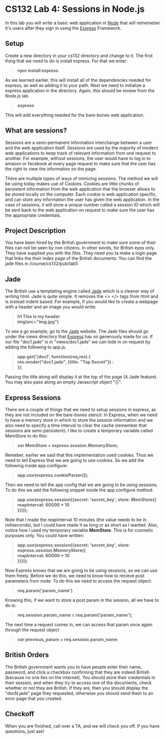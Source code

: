 CS132 Lab 4: Sessions in Node.js
================================
In this lab you will write a basic web application in <a href="http://nodejs.org/">Node</a> that will rememeber it's users after they sign in using the <a href="http://expressjs.com/">Express</a> Framework.

Setup
------
Create a new directory in your cs132 directory and change to it. The first thing that we need to do is install express. For that we enter: 

> <b> npm install express </b>

As we learned earlier, this will install all of the dependencies needed for express, as well as adding it to your path. Next we need to initialize a express application in the directory. Again, this should be review from the Node.js lab.

> <b> express </b>

This will add everything needed for the bare-bones web application.

What are sessions?
-----------------
Sessions are a semi-permanent information interchange between a user and the web application itself. Sessions are used by the majority of modern web applications to keep track of relevant information from one request to another. For example, without sessions, the user would have to log in to amazon or facebook at every page request to make sure that the user has the right to view the information on the page. 

There are multiple types of ways of mimicing sessions. The method we will be using today makes use of Cookies. Cookies are little chunks of persistent information from the web application that the browser allows to be stored locally on the computer. Each cookie is web application specific, and can store any information the user has given the web application. In the case of sessions, it will store a unique number called a session ID which will be sent back to the web application on request to make sure the user has the appropriate credentials.

Project Description
-------------------
You have been hired by the British government to make sure some of their files can not be seen by non citizens. In other words, for British eyes only. They have supplied you with the files. They need you ta make a login page that links the their index page of the British documents. You can find the jade files in /course/cs132/pub/lab5

Jade
-----
The British use a templating engine called <a href="http://jade-lang.com/">Jade</a> which is a cleaner way of writing html. Jade is quite simple. It removes the <> </> tags from html and is instead indent based. For example, if you would like to create a webpage with a header and an image you would write:

> <b>h1 This is my header <br/> img(src="img.jpg")</b>

To see a go example, go to the <a href="http://jade-lang.com">Jade</a> website. The Jade files should go under the views directory that <a href="http://expressjs.com/">Express</a> has so generously made for us. If our file "doc1.jade" is in "views/doc1.jade" we can lode in on request by adding the following to app.js.

> <b>app.get('/doc1', function(req,res) {<br/> res.render("doc1.jade", {title: "Top Secret"}) :<br/> });</b>

Passing the title along will display it at the top of the page (A Jade feature). You may also pass along an empty Javascript object "{}".

Express Sessions
----------------
There are a couple of things that we need to setup sessions in express, as they are not included on the bare-bones stencil. In Express, when we need to have a memory store in which to store the session information and we also need to specify a time interval to clear the cache (remember that sessions are semi-persistent). I like to create a temporary variable called MemStore to do this:

> <b> var MemStore = express.session.MemoryStore; </b>

Remeber, earlier we said that this implementation used cookies. Thus we need to tell Express that we are going to use cookies. So we add the following inside app.configure:

> <b> app.use(express.cookieParser()); </b>

Then we need to tell the app config that we are going to be using sessions. To do this we add the following snippet inside the app.configure method:

> <b> app.use(express.session({secret: 'secret_key', store: MemStore({<br/>reapInterval: 60000 * 10<br/>})}));</b>

Note that I made the reapInterval 10 minutes (the value needs to be in miliseconds), but I could have made it as long or as short as I wanted. Also, notice how I used my temporary variable <b>MemStore</b>. This is for cosmetic purposes only. You could have written:

> <b> app.use(express.session({secret: 'secret_key', store: express.session.MemoryStore({<br/>reapInterval: 60000 * 10<br/>})}));</b>

Now Express knows that we are going to be using sessions, so we can use them freely. Before we do this, we need to know how to recieve post parameters from node. To do this we need to access the request object:

> <b> req.param('param_name') </b>

Knowing this, if we want to store a post param in the session, all we have to do is:

> <b> req.session.param_name = req.param('param_name');</b>

The next time a request comes in, we can access that param once again through the request object

> <b> var previous_param = req.session.param_name </b>

British Orders
---------------
The British government wants you to have people enter their name, password, and click a checkbox confirming that they are indeed British (because no one lies on the internet). You should store their credentials in their session, and when they try to access one of the documents, check whether or not they are British. If they are, then you should display the "docN.jade" page they requested, otherwise you should send them to an error page that you created.

Checkoff
-------------
When you are finished, call over a TA, and we will check you off. If you have questions, just ask! 